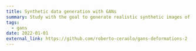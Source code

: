 ```yaml
---
title: Synthetic data generation with GANs
summary: Study with the goal to generate realistic synthetic images of C. elegans, in order to then apply this architecture in applications where data is scarce, and hard to gather. Used a StyleGAN2-ADA architecture and achieved visually realistic deformations of the real C. elegans images.
tags:
  - gans
date: 2022-01-01
external_link: https://github.com/roberto-ceraolo/gans-deformations-2
---
```


